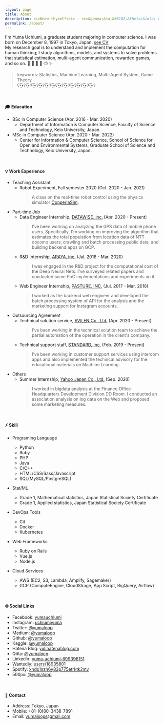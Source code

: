 ```yaml
---
layout: page
title: About
description: <i>Know thyself</i> - <i>&gamma;&nu;&#8182;&theta;&iota; &sigma;&epsilon;&alpha;&upsilon;&tau;&#972;&nu; </i>
permalink: /about/
---
```


I'm Yuma Uchiumi, a graduate student majoring in computer science.
I was born on December 8, 1997 in Tokyo, Japan.  [see CV](https://yumaloop.github.io/assets/pdf/CV202011.pdf)<br>
My research goal is to understand and implement the computation for human thinking; 
I study algorithms, models, and systems to solve problems that statistical estimation, multi-agent communication, rewarded games, and so on. 
&#x1f47b; &#x1f36d; &#x1f984; &#x1f308; &#x26c5; &#x2728; 

> keywords: Statistics, Machine Learning, Multi-Agent System, Game Theory<br>
> ʕ•̫͡•ʕ•̫͡•ʔ•̫͡•ʔ•̫͡•ʕ•̫͡•ʔ•̫͡•ʕ•̫͡•ʕ•̫͡•ʔ•̫͡•ʔ•̫͡•ʕ•̫͡•ʔ•̫͡•ʔ

<br>

#### &#x1f393; Education

* BSc in Computer Science (Apr. 2016 - Mar. 2020)
  - Department of Information & Computer Science, Faculty of Science and Technology, Keio University, Japan.
* MSc in Computer Science (Apr. 2020 - Mar. 2022)
  - Center for Information & Computer Science, School of Science for Open and Environmental Systems, Graduate School of Science and Technology, Keio University, Japan.

<br>

#### &#x1f4a1; Work Experience

* Teaching Assistant
    * Robot Experiment, Fall semester 2020 (Oct. 2020 - Jan. 2021)
      > A class on the real-time robot control using the physics simulator [CopperiaSim](https://www.coppeliarobotics.com/).
* Part-time Job
    * Data Engineer Internship, [DATAWISE, inc.](https://www.datawise.co.jp/) (Apr. 2020 - Present)
      > I've been working on analyzing the GPS data of mobile phone users. Specifically, I'm working on improving the algorithm that estimates the total population from location data of NTT docomo users, crawling and batch processing public data, and building backend apps on GCP.
    * R&D Internship, [ARAYA, inc.](https://www.araya.org) (Jul. 2018 - Mar. 2020)
      > I was engaged in the R&D project for the computational cost of the Deep Neural Nets. I've surveyed related papers and conducted some PoC implementations and experiments on it.
    * Web Engineer Internship, [PASTURE, INC.](https://corp.pasture.biz/) (Jul. 2017 - Mar. 2018)
      > I worked as the backend web engineer and developed the batch processing system of API for the analysis and the marketing support for Instagram accounts.
* Outsourcing Agreement
    * Technical solution service, [AVILEN Co., Ltd.](https://avilen.co.jp/) (Apr. 2020 - Present)
      > I've been working in the technical solution team to achieve the partial automation of the operation in the client's company.
    * Technical support staff, [STANDARD, inc.](https://standard2017.com/) (Feb. 2019 - Present)
      > I've been working in customer support services using intercom apps and also implemented the technical advisory for the educational materials on Machine Learning.
* Others
    * Summer Internship, [Yahoo Japan Co., Ltd.](https://about.yahoo.co.jp/) (Sep. 2020)
      > I worked in bigdata analysis at the Finance Office Headquarters Development Division DD Room. I conducted an association analysis on log data on the Web and proposed some marketing measures.

<br>

#### &#x26a1; Skill

* Programing Language
    * Python
    * Ruby
    * PHP
    * Java
    * C/C++
    * HTML/CSS/Sass/Javascript
    * SQL(MySQL/PostgreSQL)

* Stat/ML
    * Grade 1, Mathematical statistics, Japan Statistical Society Certificate
    * Grade 1, Applied statistics, Japan Statistical Society Certificate

* DevOps Tools
    * Git
    * Docker 
    * Kubernetes

* Web Frameworks
    * Ruby on Rails
    * Vue.js
    * Node.js 

* Cloud Services
    * AWS (EC2, S3, Lambda, Amplify, Sagemaker)
    * GCP (ComputeEngine, CloudStrage, App Script, BigQuery, Airflow) 

<br>

#### &#x1f310; Social Links

* Facebook: [yumauchiumi](https://www.facebook.com/yumauchiumi)
* Instagram: [uchiumiyuma](https://www.instagram.com/uchiumiyuma)
* Twitter: [@yumaloop](https://twitter.com/yumaloop)
* Medium: [@yumaloop](https://medium.com/@yumaloop)
* Github: [@yumaloop](https://github.com/yumaloop)
* Kaggle: [@yumaloop](https://www.kaggle.com/yumaloop)
* Hatena Blog: [yul.hatenablog.com](https://yul.hatenablog.com/archive)
* Qitta: [@yumaloop](https://qiita.com/yumaloop)
* Linkedin: [yuma-uchiumi-699398151](https://www.linkedin.com/in/yuma-uchiumi-699398151/)
* Wantedly: [users/18935801](https://www.wantedly.com/users/18935801)
* Spotify: [xndo1nzh6y83p775etrktk2mv](https://open.spotify.com/user/xndo1nzh6y83p775etrktk2mv?si=s3ZU58pZTHKGt4aOfpwmKg)
* 500px: [@yumaloop](https://500px.com/yumaloop)

<br>

#### &#x1f31f; Contact

* Address: Tokyo, Japan
* Mobile: +81-(0)80-3438-7891
* Email: yumaloop@gmail.com
